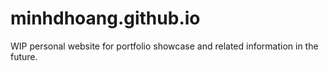 # minhdhoang.github.io
WIP personal website for portfolio showcase and related information in the future.
